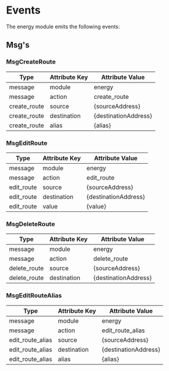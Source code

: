 # Events

The energy module emits the following events:

## Msg's

### MsgCreateRoute
| Type             | Attribute Key | Attribute Value    |
| ---------------- | ------------- | ------------------ |
| message          | module        | energy             |
| message          | action        | create_route       |
| create_route     | source        | {sourceAddress}    |
| create_route     | destination   | {destinationAddress} |
| create_route     | alias         | {alias}            |

### MsgEditRoute
| Type             | Attribute Key | Attribute Value    |
| ---------------- | ------------- | ------------------ |
| message          | module        | energy             |
| message          | action        | edit_route         |
| edit_route       | source        | {sourceAddress}    |
| edit_route       | destination   | {destinationAddress} |
| edit_route       | value         | {value}            |

### MsgDeleteRoute
| Type             | Attribute Key | Attribute Value    |
| ---------------- | ------------- | ------------------ |
| message          | module        | energy             |
| message          | action        | delete_route       |
| delete_route     | source        | {sourceAddress}    |
| delete_route     | destination   | {destinationAddress} |

### MsgEditRouteAlias
| Type             | Attribute Key | Attribute Value    |
| ---------------- | ------------- | ------------------ |
| message          | module        | energy             |
| message          | action        | edit_route_alias   |
| edit_route_alias | source        | {sourceAddress}    |
| edit_route_alias | destination   | {destinationAddress} |
| edit_route_alias | alias         | {alias}            |